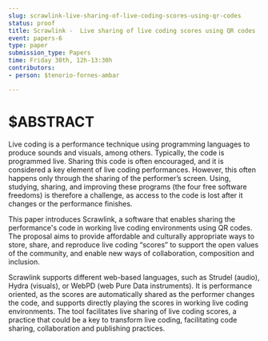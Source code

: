 ```yaml
---
slug: scrawlink-live-sharing-of-live-coding-scores-using-qr-codes
status: proof
title: Scrawlink -  Live sharing of live coding scores using QR codes
event: papers-6
type: paper
submission_type: Papers
time: Friday 30th, 12h-13:30h
contributors:
- person: $tenorio-fornes-ambar

---
```


# $ABSTRACT

Live coding is a performance technique using programming languages to produce sounds and visuals, among others. Typically, the code is programmed live. Sharing this code is often encouraged, and it is considered a key element of live coding performances. However, this often happens only through the sharing of the performer’s screen. Using, studying, sharing, and improving these programs (the four free software freedoms) is therefore a challenge, as access to the code is lost after it changes or the performance finishes.

This paper introduces Scrawlink, a software that enables sharing the performance's code in working live coding environments using QR codes. The proposal aims to provide affordable and culturally appropriate ways to store, share, and reproduce live coding “scores” to support the open values of the community, and enable new ways of collaboration, composition and inclusion. 

Scrawlink supports different web-based languages, such as Strudel (audio), Hydra (visuals), or WebPD (web Pure Data instruments). It is performance oriented, as the scores are automatically shared as the performer changes the code, and supports directly playing the scores in working live coding environments. The tool facilitates live sharing of live coding scores, a practice that could be a key to transform live coding, facilitating code sharing, collaboration and publishing practices. 

